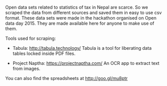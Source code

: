 Open data sets related to statistics of tax in Nepal are scarce. So we scraped the data from different sources and saved them in easy to use csv format. These data sets were made in the hackathon organised on Open data day 2015. They are made available here for anyone to make use of them.

Tools used for scraping:
- Tabula: http://tabula.technology/
      Tabula is a tool for liberating data tables locked inside PDF files.

- Project Naptha: https://projectnaptha.com/
     An OCR app to extract text from images.

You can also find the spreadsheets at http://goo.gl/mu8ptr

